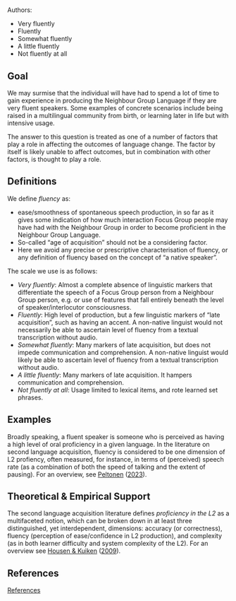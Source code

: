 # [](ContributionTable?__template__=property.md&property=name#cldf:O3)

Authors: [](ContributionTable?__template__=property.md&property=contributor#cldf:O3)
- Very fluently
- Fluently
- Somewhat fluently
- A little fluently
- Not fluently at all


## Goal

We may surmise that the individual will have had to spend a lot of time to gain experience in producing the Neighbour Group Language if they are very fluent speakers. Some examples of concrete scenarios include being raised in a multilingual community from birth, or learning later in life but with intensive usage.

The answer to this question is treated as one of a number of factors that play a role in affecting the outcomes of language change. The factor by itself is likely unable to affect outcomes, but in combination with other factors, is thought to play a role.


## Definitions

We define *fluency* as:

- ease/smoothness of spontaneous speech production, in so far as it gives some indication of how much interaction Focus Group people may have had with the Neighbour Group in order to become proficient in the Neighbour Group Language.
- So-called “age of acquisition” should not be a considering factor.
- Here we avoid any precise or prescriptive characterisation of fluency, or any definition of fluency based on the concept of “a native speaker”.


The scale we use is as follows:

- *Very fluently*: Almost a complete absence of linguistic markers that differentiate the speech of a Focus Group person from a Neighbour Group person, e.g. or use of features that fall entirely beneath the level of speaker/interlocutor consciousness.
- *Fluently*: High level of production, but a few linguistic markers of “late acquisition”, such as having an accent. A non-native linguist would not necessarily be able to ascertain level of fluency from a textual transcription without audio.
- *Somewhat fluently*: Many markers of late acquisition, but does not impede communication and comprehension. A non-native linguist would likely be able to ascertain level of fluency from a textual transcription without audio.
- *A little fluently*: Many markers of late acquisition. It hampers communication and comprehension.
- *Not fluently at all*: Usage limited to lexical items, and rote learned set phrases.

## Examples

Broadly speaking, a fluent speaker is someone who is perceived as havinɡ a hiɡh level of oral proficiency in a given language. In the literature on second language acquisition, fluency is considered to be one dimension of L2 profiency, often measured, for instance, in terms of (perceived) speech rate (as a combination of both the speed of talking and the extent of pausing). For an overview, see [Peltonen](sources.bib?ref&with_internal_ref_link&keep_label#cldf:Peltonen2023) ([2023](sources.bib?ref&with_internal_ref_link&keep_label#cldf:Peltonen2023)).


## Theoretical & Empirical Support

The second language acquisition literature defines *proficiency in the L2* as a multifaceted notion, which can be broken down in at least three distinguished, yet interdependent, dimensions: accuracy (or correctness), fluency (perception of ease/confidence in L2 production), and complexity (as in both learner difficulty and system complexity of the L2). For an overview see [Housen & Kuiken](sources.bib?ref&with_internal_ref_link&keep_label#cldf:HousenKuiken2009) ([2009](sources.bib?ref&with_internal_ref_link&keep_label#cldf:HousenKuiken2009)).

## References

[References](Source?cited_only&with_link#cldf:__all__)